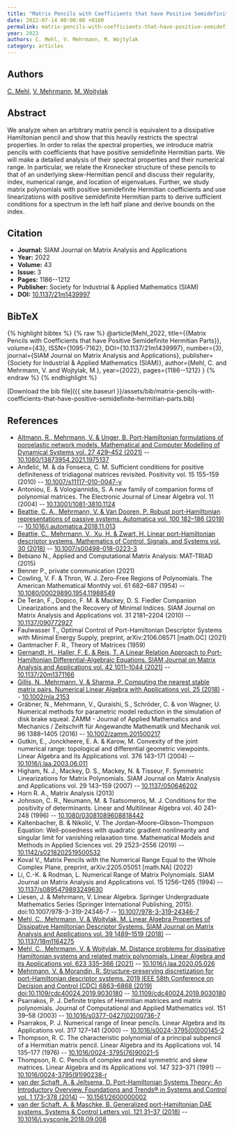 ```yaml
---
title: "Matrix Pencils with Coefficients that have Positive Semidefinite Hermitian Parts"
date: 2022-07-14 00:00:00 +0100
permalink: matrix-pencils-with-coefficients-that-have-positive-semidefinite-hermitian-parts
year: 2022
authors: C. Mehl, V. Mehrmann, M. Wojtylak
category: articles
---
```

 
## Authors
[C. Mehl](authors/christian-mehl), [V. Mehrmann](authors/volker-mehrmann), [M. Wojtylak](authors/michal-wojtylak)
 
## Abstract
We analyze when an arbitrary matrix pencil is equivalent to a dissipative Hamiltonian pencil and show that this heavily restricts the spectral properties. In order to relax the spectral properties, we introduce matrix pencils with coefficients that have positive semidefinite Hermitian parts. We will make a detailed analysis of their spectral properties and their numerical range. In particular, we relate the Kronecker structure of these pencils to that of an underlying skew-Hermitian pencil and discuss their regularity, index, numerical range, and location of eigenvalues. Further, we study matrix polynomials with positive semidefinite Hermitian coefficients and use linearizations with positive semidefinite Hermitian parts to derive sufficient conditions for a spectrum in the left half plane and derive bounds on the index.
 
## Citation
- **Journal:** SIAM Journal on Matrix Analysis and Applications
- **Year:** 2022
- **Volume:** 43
- **Issue:** 3
- **Pages:** 1186--1212
- **Publisher:** Society for Industrial & Applied Mathematics (SIAM)
- **DOI:** [10.1137/21m1439997](https://doi.org/10.1137/21m1439997)
 
## BibTeX
{% highlight bibtex %}
{% raw %}
@article{Mehl_2022,
  title={{Matrix Pencils with Coefficients that have Positive Semidefinite Hermitian Parts}},
  volume={43},
  ISSN={1095-7162},
  DOI={10.1137/21m1439997},
  number={3},
  journal={SIAM Journal on Matrix Analysis and Applications},
  publisher={Society for Industrial & Applied Mathematics (SIAM)},
  author={Mehl, C. and Mehrmann, V. and Wojtylak, M.},
  year={2022},
  pages={1186--1212}
}
{% endraw %}
{% endhighlight %}
 
[Download the bib file]({{ site.baseurl }}/assets/bib/matrix-pencils-with-coefficients-that-have-positive-semidefinite-hermitian-parts.bib)
 
## References
- [Altmann, R., Mehrmann, V. & Unger, B. Port-Hamiltonian formulations of poroelastic network models. Mathematical and Computer Modelling of Dynamical Systems vol. 27 429–452 (2021)](port-hamiltonian-formulations-of-poroelastic-network-models) -- [10.1080/13873954.2021.1975137](https://doi.org/10.1080/13873954.2021.1975137)
- Anđelić, M. & da Fonseca, C. M. Sufficient conditions for positive definiteness of tridiagonal matrices revisited. Positivity vol. 15 155–159 (2010) -- [10.1007/s11117-010-0047-y](https://doi.org/10.1007/s11117-010-0047-y)
- Antoniou, E. & Vologiannidis, S. A new family of companion forms of polynomial matrices. The Electronic Journal of Linear Algebra vol. 11 (2004) -- [10.13001/1081-3810.1124](https://doi.org/10.13001/1081-3810.1124)
- [Beattie, C. A., Mehrmann, V. & Van Dooren, P. Robust port-Hamiltonian representations of passive systems. Automatica vol. 100 182–186 (2019)](robust-port-hamiltonian-representations-of-passive-systems) -- [10.1016/j.automatica.2018.11.013](https://doi.org/10.1016/j.automatica.2018.11.013)
- [Beattie, C., Mehrmann, V., Xu, H. & Zwart, H. Linear port-Hamiltonian descriptor systems. Mathematics of Control, Signals, and Systems vol. 30 (2018)](linear-port-hamiltonian-descriptor-systems) -- [10.1007/s00498-018-0223-3](https://doi.org/10.1007/s00498-018-0223-3)
- Bebiano N., Applied and Computational Matrix Analysis: MAT-TRIAD (2015)
- Benner P., private communication (2021)
- Cowling, V. F. & Thron, W. J. Zero-Free Regions of Polynomials. The American Mathematical Monthly vol. 61 682–687 (1954) -- [10.1080/00029890.1954.11988549](https://doi.org/10.1080/00029890.1954.11988549)
- De Terán, F., Dopico, F. M. & Mackey, D. S. Fiedler Companion Linearizations and the Recovery of Minimal Indices. SIAM Journal on Matrix Analysis and Applications vol. 31 2181–2204 (2010) -- [10.1137/090772927](https://doi.org/10.1137/090772927)
- Faulwasser T., Optimal Control of Port-Hamiltonian Descriptor Systems with Minimal Energy Supply, preprint, arXiv:2106.06571 [math.OC] (2021)
- Gantmacher F. R., Theory of Matrices (1959)
- [Gernandt, H., Haller, F. E. & Reis, T. A Linear Relation Approach to Port-Hamiltonian Differential-Algebraic Equations. SIAM Journal on Matrix Analysis and Applications vol. 42 1011–1044 (2021)](a-linear-relation-approach-to-port-hamiltonian-differential-algebraic-equations) -- [10.1137/20m1371166](https://doi.org/10.1137/20m1371166)
- [Gillis, N., Mehrmann, V. & Sharma, P. Computing the nearest stable matrix pairs. Numerical Linear Algebra with Applications vol. 25 (2018)](computing-the-nearest-stable-matrix-pairs) -- [10.1002/nla.2153](https://doi.org/10.1002/nla.2153)
- Gräbner, N., Mehrmann, V., Quraishi, S., Schröder, C. & von Wagner, U. Numerical methods for parametric model reduction in the simulation of disk brake squeal. ZAMM - Journal of Applied Mathematics and Mechanics / Zeitschrift für Angewandte Mathematik und Mechanik vol. 96 1388–1405 (2016) -- [10.1002/zamm.201500217](https://doi.org/10.1002/zamm.201500217)
- Gutkin, E., Jonckheere, E. A. & Karow, M. Convexity of the joint numerical range: topological and differential geometric viewpoints. Linear Algebra and its Applications vol. 376 143–171 (2004) -- [10.1016/j.laa.2003.06.011](https://doi.org/10.1016/j.laa.2003.06.011)
- Higham, N. J., Mackey, D. S., Mackey, N. & Tisseur, F. Symmetric Linearizations for Matrix Polynomials. SIAM Journal on Matrix Analysis and Applications vol. 29 143–159 (2007) -- [10.1137/050646202](https://doi.org/10.1137/050646202)
- Horn R. A., Matrix Analysis (2013)
- Johnson, C. R., Neumann, M. & Tsatsomeros, M. J. Conditions for the positivity of determinants. Linear and Multilinear Algebra vol. 40 241–248 (1996) -- [10.1080/03081089608818442](https://doi.org/10.1080/03081089608818442)
- Kaltenbacher, B. & Nikolić, V. The Jordan–Moore–Gibson–Thompson Equation: Well-posedness with quadratic gradient nonlinearity and singular limit for vanishing relaxation time. Mathematical Models and Methods in Applied Sciences vol. 29 2523–2556 (2019) -- [10.1142/s0218202519500532](https://doi.org/10.1142/s0218202519500532)
- Koval V., Matrix Pencils with the Numerical Range Equal to the Whole Complex Plane, preprint, arXiv:2205.05051 [math.NA] (2022)
- Li, C.-K. & Rodman, L. Numerical Range of Matrix Polynomials. SIAM Journal on Matrix Analysis and Applications vol. 15 1256–1265 (1994) -- [10.1137/s0895479893249630](https://doi.org/10.1137/s0895479893249630)
- Liesen, J. & Mehrmann, V. Linear Algebra. Springer Undergraduate Mathematics Series (Springer International Publishing, 2015). doi:10.1007/978-3-319-24346-7 -- [10.1007/978-3-319-24346-7](https://doi.org/10.1007/978-3-319-24346-7)
- [Mehl, C., Mehrmann, V. & Wojtylak, M. Linear Algebra Properties of Dissipative Hamiltonian Descriptor Systems. SIAM Journal on Matrix Analysis and Applications vol. 39 1489–1519 (2018)](linear-algebra-properties-of-dissipative-hamiltonian-descriptor-systems) -- [10.1137/18m1164275](https://doi.org/10.1137/18m1164275)
- [Mehl, C., Mehrmann, V. & Wojtylak, M. Distance problems for dissipative Hamiltonian systems and related matrix polynomials. Linear Algebra and its Applications vol. 623 335–366 (2021)](distance-problems-for-dissipative-hamiltonian-systems-and-related-matrix-polynomials) -- [10.1016/j.laa.2020.05.026](https://doi.org/10.1016/j.laa.2020.05.026)
- [Mehrmann, V. & Morandin, R. Structure-preserving discretization for port-Hamiltonian descriptor systems. 2019 IEEE 58th Conference on Decision and Control (CDC) 6863–6868 (2019) doi:10.1109/cdc40024.2019.9030180](structure-preserving-discretization-for-port-hamiltonian-descriptor-systems) -- [10.1109/cdc40024.2019.9030180](https://doi.org/10.1109/cdc40024.2019.9030180)
- Psarrakos, P. J. Definite triples of Hermitian matrices and matrix polynomials. Journal of Computational and Applied Mathematics vol. 151 39–58 (2003) -- [10.1016/s0377-0427(02)00736-7](https://doi.org/10.1016/s0377-0427(02)00736-7)
- Psarrakos, P. J. Numerical range of linear pencils. Linear Algebra and its Applications vol. 317 127–141 (2000) -- [10.1016/s0024-3795(00)00145-2](https://doi.org/10.1016/s0024-3795(00)00145-2)
- Thompson, R. C. The characteristic polynomial of a principal subpencil of a Hermitian matrix pencil. Linear Algebra and its Applications vol. 14 135–177 (1976) -- [10.1016/0024-3795(76)90021-5](https://doi.org/10.1016/0024-3795(76)90021-5)
- Thompson, R. C. Pencils of complex and real symmetric and skew matrices. Linear Algebra and its Applications vol. 147 323–371 (1991) -- [10.1016/0024-3795(91)90238-r](https://doi.org/10.1016/0024-3795(91)90238-r)
- [van der Schaft, A. & Jeltsema, D. Port-Hamiltonian Systems Theory: An Introductory Overview. Foundations and Trends® in Systems and Control vol. 1 173–378 (2014)](port-hamiltonian-systems-theory-an-introductory-overview) -- [10.1561/2600000002](https://doi.org/10.1561/2600000002)
- [van der Schaft, A. & Maschke, B. Generalized port-Hamiltonian DAE systems. Systems &amp; Control Letters vol. 121 31–37 (2018)](generalized-port-hamiltonian-dae-systems) -- [10.1016/j.sysconle.2018.09.008](https://doi.org/10.1016/j.sysconle.2018.09.008)

